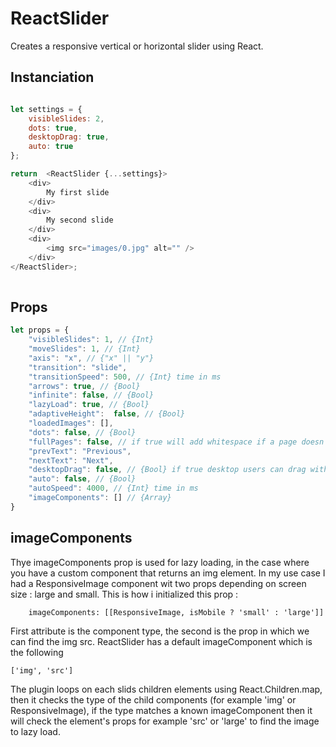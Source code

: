 # ReactSlider

Creates a responsive vertical or horizontal slider using React.

## Instanciation

```javascript

let settings = {
    visibleSlides: 2,
    dots: true,
    desktopDrag: true,
    auto: true
};

return  <ReactSlider {...settings}>
    <div>
        My first slide
    </div>
    <div>
        My second slide
    </div>
    <div>
        <img src="images/0.jpg" alt="" />
    </div>
</ReactSlider>;
        
```

## Props

```javascript
let props = {
    "visibleSlides": 1, // {Int}
    "moveSlides": 1, // {Int}
    "axis": "x", // {"x" || "y"}
    "transition": "slide",
    "transitionSpeed": 500, // {Int} time in ms
    "arrows": true, // {Bool}
    "infinite": false, // {Bool}
    "lazyLoad": true, // {Bool}
    "adaptiveHeight":  false, // {Bool}
    "loadedImages": [],
    "dots": false, // {Bool}
    "fullPages": false, // if true will add whitespace if a page doesn't contain enough visibleSlides
    "prevText": "Previous",
    "nextText": "Next",
    "desktopDrag": false, // {Bool} if true desktop users can drag with mouse
    "auto": false, // {Bool}
    "autoSpeed": 4000, // {Int} time in ms
    "imageComponents": [] // {Array}
}

```

## imageComponents

Thye imageComponents prop is used for lazy loading, in the case where you have a custom component that
returns an img element. In my use case I had a ResponsiveImage component wit two props depending on
screen size : large and small.
This is how i initialized this prop :

```
    imageComponents: [[ResponsiveImage, isMobile ? 'small' : 'large']]
```

First attribute is the component type, the second is the prop in which we can find the img src.
ReactSlider has a default imageComponent which is the following 
```
['img', 'src']
```
The plugin loops on each slids children elements using React.Children.map, then it checks the type of 
the child components (for example 'img' or ResponsiveImage), if the type matches a known imageComponent
then it will check the element's props for example 'src' or 'large' to find the image to lazy load.